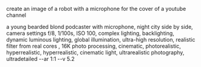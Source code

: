 create an image of a robot with a microphone for the cover of a youtube channel

a young bearded blond podcaster with microphone, night city side by side, camera settings f/8, 1/100s, ISO 100, complex lighting, backlighting, dynamic luminous lighting, global illumination, ultra-high resolution, realistic filter from real cores , 16K photo processing, cinematic, photorealistic, hyperrealistic, hyperrealistic, cinematic light, ultrarealistic photography, ultradetailed --ar 1:1 --v 5.2